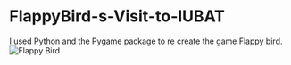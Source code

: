 # FlappyBird-s-Visit-to-IUBAT
I used Python and the Pygame package to re create the game Flappy bird. 
![Flappy Bird](https://user-images.githubusercontent.com/41125795/110040360-e6612c00-7d6c-11eb-903c-383818f84e44.JPG)
